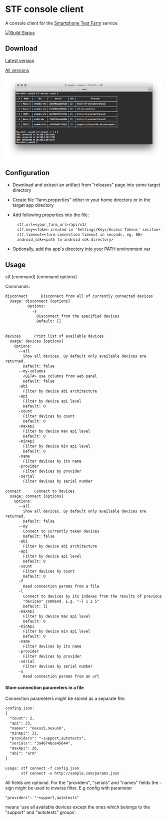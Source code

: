 # STF console client
A console client for the [Smartphone Test Farm](https://github.com/openstf/stf) service

[![Build Status](https://travis-ci.org/e13mort/stf-console-client.svg?branch=master)](https://travis-ci.org/e13mort/stf-console-client)
## Download
[Latest version](https://github.com/e13mort/stf-console-client/releases/latest)

[All versions](https://github.com/e13mort/stf-console-client/releases/)

![stf devices](stf_usage.png)

## Configuration

* Download and extract an artifact from "releases" page into some target directory
* Create file "farm.properties" either in your home directory or in the target app directory
* Add following properties into the file:

        stf.url=<your_farm_url>/api/v1/
        stf.key=<token created in 'Settings/Keys/Access Tokens' seciton>
        stf.timeout=<farm connection timeout in seconds, eg. 60>
        android_sdk=<path to android sdk directory>
* Optionally, add the app's directory into your PATH environment var

## Usage
stf [command] [command options]

  Commands:

    disconnect      Disconnect from all of currently connected devices
      Usage: disconnect [options]
              Options:
                -s
                  Disconnect from the specified devices
                  Default: []


    devices      Print list of available devices
      Usage: devices [options]
        Options:
          --all
            Show all devices. By default only available devices are returned.
            Default: false
          --my-columns
            <BETA> Use columns from web panel
            Default: false
          -abi
            Filter by device abi architecture
          -api
            Filter by device api level
            Default: 0
          -count
            Filter devices by count
            Default: 0
          -maxApi
            Filter by device max api level
            Default: 0
          -minApi
            Filter by device min api level
            Default: 0
          -name
            Filter devices by its name
          -provider
            Filter devices by provider
          -serial
            Filter devices by serial number

    connect      Connect to devices
      Usage: connect [options]
        Options:
          --all
            Show all devices. By default only available devices are returned.
            Default: false
          --my
            Connect to currently taken devices
            Default: false
          -abi
            Filter by device abi architecture
          -api
            Filter by device api level
            Default: 0
          -count
            Filter devices by count
            Default: 0
          -f
            Read connection params from a file
          -l
            Connect to devices by its indexes from the results of previous
            "devices" command. E.g. "-l 1 2 5"
            Default: []
          -maxApi
            Filter by device max api level
            Default: 0
          -minApi
            Filter by device min api level
            Default: 0
          -name
            Filter devices by its name
          -provider
            Filter devices by provider
          -serial
            Filter devices by serial number
          -u
            Read connection params from an url


#### Store connection parameters in a file
Connection parameters might be stored as a separate file:

    confing.json:
    {
      "count": 2,
      "api": 23,
      "names": "nexus5,nexus6",
      "minApi": 21,
      "providers": "~support,autotests",
      "serials": "3a4674bce45644",
      "maxApi": 26,
      "abi": "arm"
    }

    usage: stf connect -f config.json
           stf connect -u http://sample.com/params.json

All fields are optional. For the "providers", "serials" and "names" fields the `~` sign might be used to inverse filter.
E.g config with parameter

    "providers": "~support,autotests"

means 'use all available devices except the ones which belongs to the "support" and "autotests" groups'.